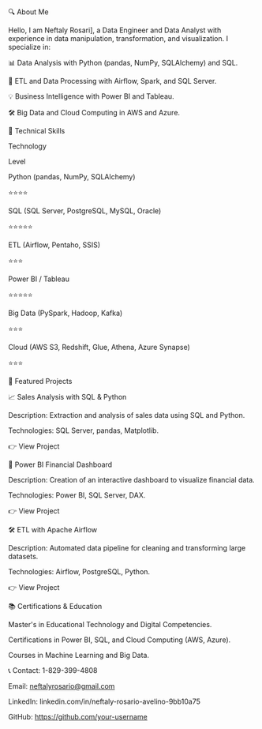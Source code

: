 🔍 About Me

Hello, I am Neftaly Rosari], a Data Engineer and Data Analyst with experience in data manipulation, transformation, and visualization. I specialize in:

📊 Data Analysis with Python (pandas, NumPy, SQLAlchemy) and SQL.

🔄 ETL and Data Processing with Airflow, Spark, and SQL Server.

💡 Business Intelligence with Power BI and Tableau.

🛠️ Big Data and Cloud Computing in AWS and Azure.

💪 Technical Skills

Technology

Level

Python (pandas, NumPy, SQLAlchemy)

⭐⭐⭐⭐

SQL (SQL Server, PostgreSQL, MySQL, Oracle)

⭐⭐⭐⭐⭐

ETL (Airflow, Pentaho, SSIS)

⭐⭐⭐

Power BI / Tableau

⭐⭐⭐⭐⭐

Big Data (PySpark, Hadoop, Kafka)

⭐⭐⭐

Cloud (AWS S3, Redshift, Glue, Athena, Azure Synapse)

⭐⭐⭐

🚀 Featured Projects

📈 Sales Analysis with SQL & Python

Description: Extraction and analysis of sales data using SQL and Python.

Technologies: SQL Server, pandas, Matplotlib.

👉 View Project

🏦 Power BI Financial Dashboard

Description: Creation of an interactive dashboard to visualize financial data.

Technologies: Power BI, SQL Server, DAX.

👉 View Project

🛠️ ETL with Apache Airflow

Description: Automated data pipeline for cleaning and transforming large datasets.

Technologies: Airflow, PostgreSQL, Python.

👉 View Project

📚 Certifications & Education

Master's in Educational Technology and Digital Competencies.

Certifications in Power BI, SQL, and Cloud Computing (AWS, Azure).

Courses in Machine Learning and Big Data.

📞 Contact: 1-829-399-4808

Email: neftalyrosario@gmail.com

LinkedIn: linkedin.com/in/neftaly-rosario-avelino-9bb10a75

GitHub: https://github.com/your-username

